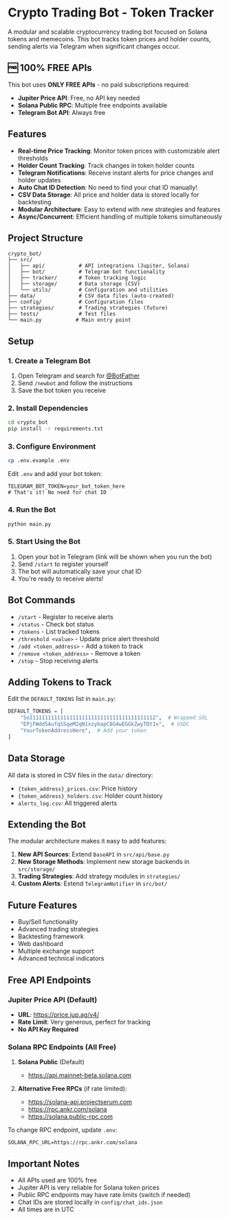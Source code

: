 # Crypto Trading Bot - Token Tracker

A modular and scalable cryptocurrency trading bot focused on Solana tokens and memecoins. This bot tracks token prices and holder counts, sending alerts via Telegram when significant changes occur.

## 🆓 100% FREE APIs

This bot uses **ONLY FREE APIs** - no paid subscriptions required:

- **Jupiter Price API**: Free, no API key needed
- **Solana Public RPC**: Multiple free endpoints available
- **Telegram Bot API**: Always free

## Features

- **Real-time Price Tracking**: Monitor token prices with customizable alert thresholds
- **Holder Count Tracking**: Track changes in token holder counts
- **Telegram Notifications**: Receive instant alerts for price changes and holder updates
- **Auto Chat ID Detection**: No need to find your chat ID manually!
- **CSV Data Storage**: All price and holder data is stored locally for backtesting
- **Modular Architecture**: Easy to extend with new strategies and features
- **Async/Concurrent**: Efficient handling of multiple tokens simultaneously

## Project Structure

```
crypto_bot/
├── src/
│   ├── api/           # API integrations (Jupiter, Solana)
│   ├── bot/           # Telegram bot functionality
│   ├── tracker/       # Token tracking logic
│   ├── storage/       # Data storage (CSV)
│   └── utils/         # Configuration and utilities
├── data/              # CSV data files (auto-created)
├── config/            # Configuration files
├── strategies/        # Trading strategies (future)
├── tests/             # Test files
└── main.py           # Main entry point
```

## Setup

### 1. Create a Telegram Bot
1. Open Telegram and search for [@BotFather](https://t.me/botfather)
2. Send `/newbot` and follow the instructions
3. Save the bot token you receive

### 2. Install Dependencies
```bash
cd crypto_bot
pip install -r requirements.txt
```

### 3. Configure Environment
```bash
cp .env.example .env
```

Edit `.env` and add your bot token:
```env
TELEGRAM_BOT_TOKEN=your_bot_token_here
# That's it! No need for chat ID
```

### 4. Run the Bot
```bash
python main.py
```

### 5. Start Using the Bot
1. Open your bot in Telegram (link will be shown when you run the bot)
2. Send `/start` to register yourself
3. The bot will automatically save your chat ID
4. You're ready to receive alerts!

## Bot Commands

- `/start` - Register to receive alerts
- `/status` - Check bot status
- `/tokens` - List tracked tokens
- `/threshold <value>` - Update price alert threshold
- `/add <token_address>` - Add a token to track
- `/remove <token_address>` - Remove a token
- `/stop` - Stop receiving alerts

## Adding Tokens to Track

Edit the `DEFAULT_TOKENS` list in `main.py`:
```python
DEFAULT_TOKENS = [
    "So11111111111111111111111111111111111111112",  # Wrapped SOL
    "EPjFWdd5AufqSSqeM2qN1xzybapC8G4wEGGkZwyTDt1v",  # USDC
    "YourTokenAddressHere",  # Add your token
]
```

## Data Storage

All data is stored in CSV files in the `data/` directory:
- `{token_address}_prices.csv`: Price history
- `{token_address}_holders.csv`: Holder count history
- `alerts_log.csv`: All triggered alerts

## Extending the Bot

The modular architecture makes it easy to add features:

1. **New API Sources**: Extend `BaseAPI` in `src/api/base.py`
2. **New Storage Methods**: Implement new storage backends in `src/storage/`
3. **Trading Strategies**: Add strategy modules in `strategies/`
4. **Custom Alerts**: Extend `TelegramNotifier` in `src/bot/`

## Future Features

- Buy/Sell functionality
- Advanced trading strategies
- Backtesting framework
- Web dashboard
- Multiple exchange support
- Advanced technical indicators

## Free API Endpoints

### Jupiter Price API (Default)
- **URL**: https://price.jup.ag/v4/
- **Rate Limit**: Very generous, perfect for tracking
- **No API Key Required**

### Solana RPC Endpoints (All Free)
1. **Solana Public** (Default)
   - https://api.mainnet-beta.solana.com
   
2. **Alternative Free RPCs** (if rate limited):
   - https://solana-api.projectserum.com
   - https://rpc.ankr.com/solana
   - https://solana.public-rpc.com

To change RPC endpoint, update `.env`:
```env
SOLANA_RPC_URL=https://rpc.ankr.com/solana
```

## Important Notes

- All APIs used are 100% free
- Jupiter API is very reliable for Solana token prices
- Public RPC endpoints may have rate limits (switch if needed)
- Chat IDs are stored locally in `config/chat_ids.json`
- All times are in UTC